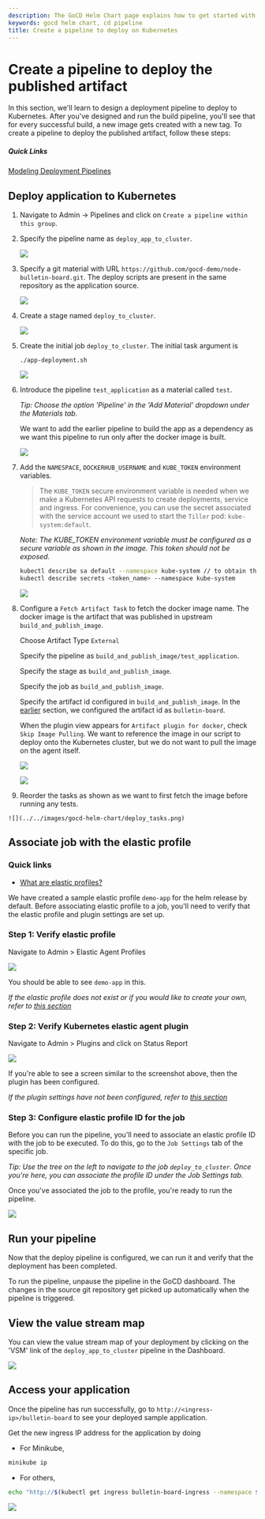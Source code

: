 ```yaml
---
description: The GoCD Helm Chart page explains how to get started with GoCD for kubernetes using Helm.
keywords: gocd helm chart, cd pipeline
title: Create a pipeline to deploy on Kubernetes
---
```

# Create a pipeline to deploy the published artifact

In this section, we'll learn to design a deployment pipeline to deploy to Kubernetes. After you've designed and run the build pipeline, you'll see that for every successful build, a new image gets created with a new tag. To create a pipeline to deploy the published artifact, follow these steps:   

##### Quick Links

[Modeling Deployment Pipelines](https://www.gocd.org/tags/modeling-deployment-pipelines.html)

## Deploy application to Kubernetes
 
1. Navigate to Admin -> Pipelines and click on `Create a pipeline within this group`.

2. Specify the pipeline name as `deploy_app_to_cluster`.

    ![](../../images/gocd-helm-chart/pipeline_wizard_deploy_pipeline.png)

3. Specify a git material with URL `https://github.com/gocd-demo/node-bulletin-board.git`. The deploy scripts are present in the same repository as the application source.

    ![](../../images/gocd-helm-chart/deploy_add_material.png)

4. Create a stage named `deploy_to_cluster`.

    ![](../../images/gocd-helm-chart/deploy_add_stage.png)

5. Create the initial job `deploy_to_cluster`. The initial task argument is

    `./app-deployment.sh`

    ![](../../images/gocd-helm-chart/deploy_add_job.png)

6. Introduce the pipeline `test_application` as a material called `test`. 
    
    *Tip: Choose the option 'Pipeline' in the 'Add Material' dropdown under the Materials tab.*

    We want to add the earlier pipeline to build the app as a dependency as we want this pipeline to run only after the docker image is built. 
    
    ![](../../images/gocd-helm-chart/deploy_add_pipeline_dep.png)

7. Add the `NAMESPACE`, `DOCKERHUB_USERNAME` and `KUBE_TOKEN` environment variables.

    > The `KUBE_TOKEN` secure environment variable is needed when we make a Kubernetes API requests to create deployments, service and ingress.
    For convenience, you can use the secret associated with the service account we used to start the `Tiller` pod: `kube-system:default`.  

    *Note: The KUBE_TOKEN environment variable must be configured as a secure variable as shown in the image. This token should not be exposed.*
    
    ```bash
    kubectl describe sa default --namespace kube-system // to obtain the secret name
    kubectl describe secrets <token_name> --namespace kube-system
    ```

    ![](../../images/gocd-helm-chart/env_vars_deploy.png)
    
8. Configure a `Fetch Artifact Task` to fetch the docker image name. The docker image is the artifact that was published in upstream `build_and_publish_image`.

    Choose Artifact Type `External`

    Specify the pipeline as `build_and_publish_image/test_application`.

    Specify the stage as `build_and_publish_image`.

    Specify the job as `build_and_publish_image`.

    Specify the artifact id configured in `build_and_publish_image`. In the [earlier](creating_a_build_pipeline.html#publish-your-application-image-to-docker-hub) section, we configured the artifact id as `bulletin-board`.

    When the plugin view appears for `Artifact plugin for docker`, check `Skip Image Pulling`. We want to reference the image in our script to deploy onto the Kubernetes cluster, but we do not want to pull the image on the agent itself.

    ![](../../images/gocd-helm-chart/deploy_fetch_task_1.png)

    ![](../../images/gocd-helm-chart/deploy_fetch_task_2.png)

    
10.  Reorder the tasks as shown as we want to first fetch the image before running any tests.

    ![](../../images/gocd-helm-chart/deploy_tasks.png)

## Associate job with the elastic profile

### Quick links

- [What are elastic profiles?](../../configuration/configuration_reference.html#profile)

We have created a sample elastic profile `demo-app` for the helm release by default. Before associating elastic profile to a job, you'll need to verify that the elastic profile and plugin settings are set up.

### Step 1: Verify elastic profile

Navigate to Admin > Elastic Agent Profiles

![](../../images/gocd-helm-chart/demo_app_profile.png)

You should be able to see `demo-app` in this.

*If the elastic profile does not exist or if you would like to create your own, refer to [this section](../gocd_helm_chart/configure_k8s_ea_plugin.html#create-an-elastic-profile)*

### Step 2: Verify Kubernetes elastic agent plugin

Navigate to Admin > Plugins and click on Status Report

![](../../images/gocd-helm-chart/plugin_status.png)

If you're able to see a screen similar to the screenshot above, then the plugin has been configured.

*If the plugin settings have not been configured, refer to [this section](../gocd_helm_chart/configure_k8s_ea_plugin.html)*

### Step 3: Configure elastic profile ID for the job

Before you can run the pipeline, you'll need to associate an elastic profile ID with the job to be executed. To do this, go to the `Job Settings` tab of the specific job.

*Tip: Use the tree on the left to navigate to the job `deploy_to_cluster`. Once you're here, you can associate the profile ID under the Job Settings tab.*

Once you've associated the job to the profile, you're ready to run the pipeline.

![](../../images/gocd-helm-chart/deploy_associate_with_profile.png)

## Run your pipeline

Now that the deploy pipeline is configured, we can run it and verify that the deployment has been completed.

To run the pipeline, unpause the pipeline in the GoCD dashboard. The changes in the source git repository get picked up automatically when the pipeline is triggered.

## View the value stream map

You can view the value stream map of your deployment by clicking on the 'VSM' link of the `deploy_app_to_cluster` pipeline in the Dashboard. 

![](../../images/gocd-helm-chart/value_stream_map.png)

## Access your application

Once the pipeline has run successfully, go to `http://<ingress-ip>/bulletin-board` to see your deployed sample application.

Get the new ingress IP address for the application by doing

- For Minikube,

```bash
minikube ip
```
- For others,

```bash
echo "http://$(kubectl get ingress bulletin-board-ingress --namespace $NAMESPACE -o jsonpath="{.status.loadBalancer.ingress[0]['ip']}")"
```

![](../../images/gocd-helm-chart/sample_application.png)
